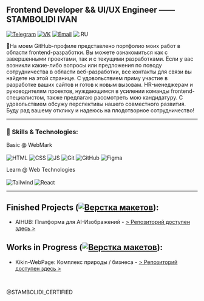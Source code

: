 ## Frontend Developer && UI/UX Engineer —— STAMBOLIDI IVAN
[![Telegram](https://img.shields.io/badge/-Telegram-333333?style=for-the-badge&logo=telegram&logoColor=white)](https://t.me/+KOj8DuVeogQwMTAy)
[![VK](https://img.shields.io/badge/-VK-333333?style=for-the-badge&logo=vk&logoColor=white)](https://vk.com/stamly_official)
[![Email](https://img.shields.io/badge/-Email-333333?style=for-the-badge&logo=gmail&logoColor=white)](mailto:sia.ocean.control@internet.ru)
![.RU](https://img.shields.io/badge/-.RU-EA4335?style=for-the-badge&&logoColor=white)

🐥На моем GitHub-профиле представлено портфолио моих работ в области frontend-разработки. Вы можете ознакомиться как с завершенными проектами, так и с текущими разработками.
Если у вас возникли какие-либо вопросы или предложения по поводу сотрудничества в области веб-разработки, все контакты для связи вы найдете на этой странице.
С удовольствием приму участие в разработке ваших сайтов и готов к новым вызовам.
HR-менеджерам и руководителям проектов, нуждающимся в усилении команды frontend-специалистом, также предлагаю рассмотреть мою кандидатуру. С удовольствием обсужу перспективы нашего совместного развития.
Буду рад вашему отклику и надеюсь на плодотворное сотрудничество!

<hr>

### 💾 Skills & Technologies: <br>
Basic @ WebMark<br>
<br>
![HTML](https://img.shields.io/badge/-HTML-E34F26?style=for-the-badge&logo=html5&logoColor=%23E34F26&labelColor=000000)
![CSS](https://img.shields.io/badge/-CSS-1572B6?style=for-the-badge&logo=css3&logoColor=%231572B6&labelColor=000000)
![JS](https://img.shields.io/badge/-JS-F7DF1E?style=for-the-badge&logo=javascript&logoColor=F7DF1E&labelColor=000000)
![Git](https://img.shields.io/badge/-Git-F05032?style=for-the-badge&logo=git&logoColor=%23F05032&labelColor=000000)
![GitHub](https://img.shields.io/badge/-GitHub-181717?style=for-the-badge&logo=github&logoColor=white&labelColor=000000)
![Figma](https://img.shields.io/badge/-Figma-F24E1E?style=for-the-badge&logo=figma&logoColor=%23F24E1E&labelColor=000000)

Learn @ Web Technologies<br>
<br>
![Tailwind](https://img.shields.io/badge/-Tailwind-61DAFB?style=for-the-badge&logo=tailwind-css&logoColor=%2361DAFB&labelColor=000000)
![React](https://img.shields.io/badge/-React-61DAFB?style=for-the-badge&logo=react&logoColor=%2361DAFB&labelColor=000000)

<hr>

## Finished Projects ([![Верстка макетов](https://img.shields.io/badge/-%D0%92%D0%B5%D1%80%D1%81%D1%82%D0%BA%D0%B0%20%D0%BC%D0%B0%D0%BA%D0%B5%D1%82%D0%BE%D0%B2-%23FFA500)](https://shields.io/)):
-  AIHUB: Платформа для AI-Изображений - [> Репозиторий доступен здесь >](https://github.com/STAMBOLIDI-CERTIFIED/AIHUB.git)

## Works in Progress ([![Верстка макетов](https://img.shields.io/badge/-%D0%92%D0%B5%D1%80%D1%81%D1%82%D0%BA%D0%B0%20%D0%BC%D0%B0%D0%BA%D0%B5%D1%82%D0%BE%D0%B2-%23FFA500)](https://shields.io/)):
-  Kikin-WebPage: Комплекс природы / бизнеса - [> Репозиторий доступен здесь >](https://github.com/STAMBOLIDI-CERTIFIED/Kikin-WebPage.git)<br>
<br>

<p>@STAMBOLIDI_CERTIFIED</p>
